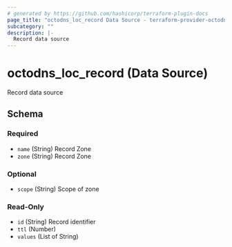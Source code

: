 ```yaml
---
# generated by https://github.com/hashicorp/terraform-plugin-docs
page_title: "octodns_loc_record Data Source - terraform-provider-octodns"
subcategory: ""
description: |-
  Record data source
---
```


# octodns_loc_record (Data Source)

Record data source



<!-- schema generated by tfplugindocs -->
## Schema

### Required

- `name` (String) Record Zone
- `zone` (String) Record Zone

### Optional

- `scope` (String) Scope of zone

### Read-Only

- `id` (String) Record identifier
- `ttl` (Number)
- `values` (List of String)
